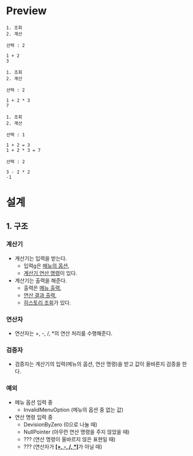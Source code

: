 # Preview```text1. 조회2. 계산선택 : 21 + 231. 조회2. 계산선택 : 21 + 2 * 371. 조회2. 계산선택 : 11 + 2 = 31 + 2 * 3 = 7선택 : 23 - 2 * 2-1```# 설계## 1. 구조### 계산기- 계산기는 입력을 받는다.    - 입력g은 <u>메뉴의 옵션</u>,    - <u>계산기 연산 명령</u>이 있다.- 계산기는 출력을 해준다.    - 출력은 <u>메뉴 출력</u>,    - <u>연산 결과 출력</u>,    - <u>히스토리 조회</u>가 있다.### 연산자- 연산자는 +, -, /, *의 연산 처리를 수행해준다.### 검증자- 검증자는 계산기의 입력(메뉴의 옵션, 연산 명령)을 받고 값이 올바른지 검증을 한다.### 예외- 메뉴 옵션 입력 중    - InvalidMenuOption (메뉴의 옵션 중 없는 값)- 연산 명령 입력 중    - DevisionByZero (0으로 나눌 때)    - NullPointer (아무런 연산 명령을 주지 않았을 때)    - ??? (연산 명령이 올바르지 않은 표현일 때)    - ??? (연산자가 <u>**[+, -, /, *]**</u>가 아닐 때)